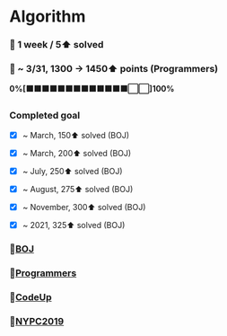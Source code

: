 # Algorithm
### 🎯 1 week / 5⬆ solved
### 🎯 ~ 3/31, 1300 -> 1450⬆ points (Programmers) 
**0%[⬛⬛⬛⬛⬛⬛⬛⬛⬛⬛⬛⬛⬛⬜⬜]100%**

### Completed goal
- [x] ~ March, 150⬆ solved (BOJ)
- [x] ~ March, 200⬆ solved (BOJ)
- [x] ~ July, 250⬆ solved (BOJ)
- [x] ~ August, 275⬆ solved (BOJ) 
- [x] ~ November, 300⬆ solved (BOJ) 
- [x] ~ 2021, 325⬆ solved (BOJ)


### 📂[BOJ](https://github.com/ajy720/Algorithm/tree/master/BOJ)
### 📂[Programmers](https://github.com/ajy720/Algorithm/tree/master/Programmers)
### 📂[CodeUp](https://github.com/ajy720/Algorithm/tree/master/CodeUp)
### 📂[NYPC2019](https://github.com/ajy720/Algorithm/tree/master/NYPC2019)

